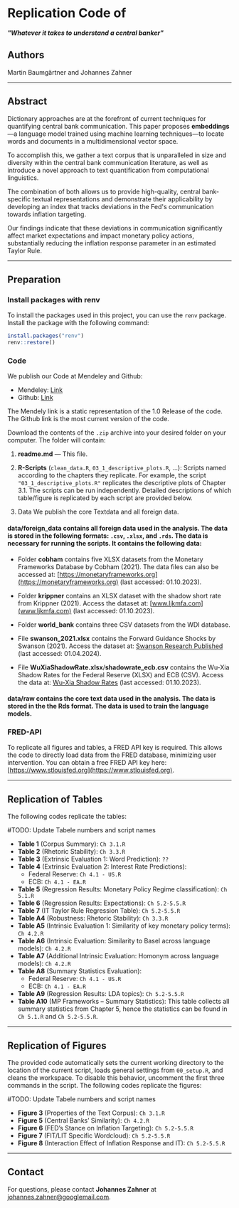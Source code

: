 # Replication Code of  
**_"Whatever it takes to understand a central banker"_**

## Authors
Martin Baumgärtner and Johannes Zahner

---

## Abstract

Dictionary approaches are at the forefront of current techniques for quantifying central bank communication. This paper proposes **embeddings**—a language model trained using machine learning techniques—to locate words and documents in a multidimensional vector space.  

To accomplish this, we gather a text corpus that is unparalleled in size and diversity within the central bank communication literature, as well as introduce a novel approach to text quantification from computational linguistics.  

The combination of both allows us to provide high-quality, central bank-specific textual representations and demonstrate their applicability by developing an index that tracks deviations in the Fed's communication towards inflation targeting.  

Our findings indicate that these deviations in communication significantly affect market expectations and impact monetary policy actions, substantially reducing the inflation response parameter in an estimated Taylor Rule.

---

## Preparation

### Install packages with renv

To install the packages used in this project, you can use the `renv` package. Install the package with the following command:

```r
install.packages("renv")
renv::restore()
```

### Code
We publish our Code at Mendeley and Github:

- Mendeley: [Link](https://data.mendeley.com/datasets/xxxx)
- Github: [Link](https://github.com/martinbaumgaertner/whatever_it_takes)

The Mendely link is a static representation of the 1.0 Release of the code. The Github link is the most current version of the code.


Download the contents of the `.zip` archive into your desired folder on your computer. The folder will contain:

1. **readme.md** — This file.  
2. **R-Scripts** (`clean_data.R`, `03_1_descriptive_plots.R`, ...): Scripts named according to the chapters they replicate. For example, the script `"03_1_descriptive_plots.R"` replicates the descriptive plots of Chapter 3.1. The scripts can be run independently. Detailed descriptions of which table/figure is replicated by each script are provided below.

3. Data
We publish the core Textdata and all foreign data. 

#### **data/foreign_data** contains all foreign data used in the analysis. The data is stored in the following formats: `.csv`, `.xlsx`, and `.rds`. The data is necessary for running the scripts. It contains the following data:

- Folder **cobham** contains five XLSX datasets from the Monetary Frameworks Database by Cobham (2021). The data files can also be accessed at: [https://monetaryframeworks.org](https://monetaryframeworks.org) (last accessed: 01.10.2023).

- Folder **krippner** contains an XLSX dataset with the shadow short rate from Krippner (2021). Access the dataset at: [www.ljkmfa.com](www.ljkmfa.com) (last accessed: 01.10.2023).

- Folder **world_bank** contains three CSV datasets from the WDI database.

- File **swanson_2021.xlsx** contains the Forward Guidance Shocks by Swanson (2021). Access the dataset at: [Swanson Research Published](https://sites.socsci.uci.edu/~swanson2/researchpublished.html) (last accessed: 01.04.2024).

- File **WuXiaShadowRate.xlsx**/**shadowrate_ecb.csv** contains the Wu-Xia Shadow Rates for the Federal Reserve (XLSX) and ECB (CSV). Access the data at: [Wu-Xia Shadow Rates](https://sites.google.com/view/jingcynthiawu/shadow-rates) (last accessed: 01.10.2023). 

#### **data/raw** contains the core text data used in the analysis. The data is stored in the the Rds format. The data is used to train the language models.


### FRED-API
To replicate all figures and tables, a FRED API key is required. This allows the code to directly load data from the FRED database, minimizing user intervention. You can obtain a free FRED API key here: [https://www.stlouisfed.org](https://www.stlouisfed.org).

---

## Replication of Tables
The following codes replicate the tables:

#TODO: Update Tabele numbers and script names
- **Table 1** (Corpus Summary): `Ch 3.1.R`  
- **Table 2** (Rhetoric Stability): `Ch 3.3.R`  
- **Table 3** (Extrinsic Evaluation 1: Word Prediction): `??`  
- **Table 4** (Extrinsic Evaluation 2: Interest Rate Predictions):  
  - Federal Reserve: `Ch 4.1 - US.R`  
  - ECB: `Ch 4.1 - EA.R`  
- **Table 5** (Regression Results: Monetary Policy Regime classification): `Ch 5.1.R`  
- **Table 6** (Regression Results: Expectations): `Ch 5.2-5.5.R`  
- **Table 7** (IT Taylor Rule Regression Table): `Ch 5.2-5.5.R`  
- **Table A4** (Robustness: Rhetoric Stability): `Ch 3.3.R`  
- **Table A5** (Intrinsic Evaluation 1: Similarity of key monetary policy terms): `Ch 4.2.R`  
- **Table A6** (Intrinsic Evaluation: Similarity to Basel across language models): `Ch 4.2.R`  
- **Table A7** (Additional Intrinsic Evaluation: Homonym across language models): `Ch 4.2.R`  
- **Table A8** (Summary Statistics Evaluation):  
  - Federal Reserve: `Ch 4.1 - US.R`  
  - ECB: `Ch 4.1 - EA.R`  
- **Table A9** (Regression Results: LDA topics): `Ch 5.2-5.5.R`  
- **Table A10** (MP Frameworks – Summary Statistics): This table collects all summary statistics from Chapter 5, hence the statistics can be found in `Ch 5.1.R` and `Ch 5.2-5.5.R`.

---

## Replication of Figures
The provided code automatically sets the current working directory to the location of the current script, loads general settings from `00_setup.R`, and cleans the workspace. To disable this behavior, uncomment the first three commands in the script. The following codes replicate the figures:

#TODO: Update Tabele numbers and script names
- **Figure 3** (Properties of the Text Corpus): `Ch 3.1.R`  
- **Figure 5** (Central Banks’ Similarity): `Ch 4.2.R`  
- **Figure 6** (FED’s Stance on Inflation Targeting): `Ch 5.2-5.5.R`  
- **Figure 7** (FIT/LIT Specific Wordcloud): `Ch 5.2-5.5.R`  
- **Figure 8** (Interaction Effect of Inflation Response and IT): `Ch 5.2-5.5.R`  

---

## Contact
For questions, please contact **Johannes Zahner** at johannes.zahner@googlemail.com.


